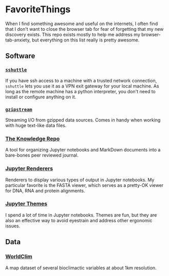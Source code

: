 # FavoriteThings

When I find something awesome and useful on the internets, I often find
that I don't want to close the browser tab for fear of forgetting that
my new discovery exists. This repo exists mostly to help me address my
browser-tab-anxiety, but everything on this list really is pretty awesome.

## Software

### [`sshuttle`](https://sshuttle.readthedocs.io/en/stable/index.html)

If you have ssh access to a machine with a trusted network connection, 
`sshuttle` lets you use it as a VPN exit gateway for your local machine.
As long as the remote machine has a python interpreter, you don't need
to install or configure anything on it.

### [`gzipstream`](https://github.com/commoncrawl/gzipstream)

Streaming I/O from gzipped data sources. Comes in handy when working with
huge text-like data files.

### [The Knowledge Repo](https://airbnb.io/projects/knowledge-repo/)

A tool for organizing Jupyter notebooks and MarkDown documents into a
bare-bones peer reviewed journal.

### [Jupyter Renderers](https://github.com/jupyterlab/jupyter-renderers)

Renderers to display various types of output in Jupyter notebooks. My 
particular favorite is the FASTA viewer, which serves as a pretty-OK
viewer for DNA, RNA and protein alignments.

### [Jupyter Themes](https://github.com/dunovank/jupyter-themes)

I spend a lot of time in Jupyter notebooks. Themes are fun, but they are
also an effective way to avoid eyestrain and address other ergonomic
issues.

## Data

### [WorldClim](http://worldclim.org/)

A map dataset of several bioclimactic variables at about 1km resolution.


